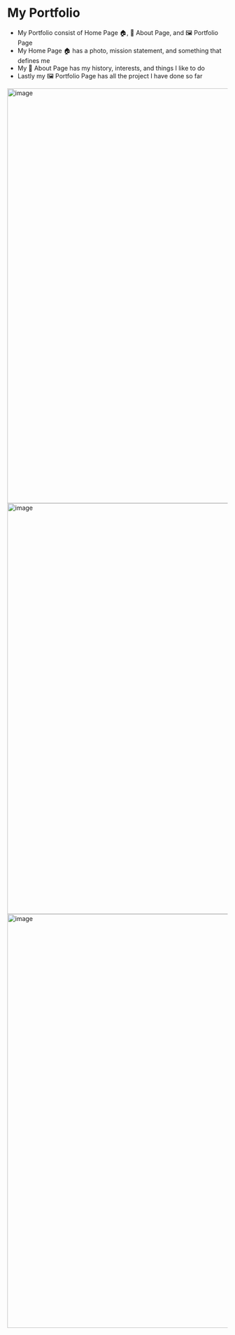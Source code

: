 # My Portfolio 
- My Portfolio consist of Home Page 🏠, 👤 About Page, and 🖼️ Portfolio Page
- My Home Page 🏠 has a photo, mission statement, and something that defines me
- My 👤 About Page has my history, interests, and things I like to do 
- Lastly my 🖼️ Portfolio Page has all the project I have done so far

<img width="949" alt="image" src="https://github.com/user-attachments/assets/a8cfab4a-9f91-4d4b-a6ee-707baac76a7f">
<img width="940" alt="image" src="https://github.com/user-attachments/assets/fcddbeeb-8175-492d-a464-add4f5cbded8">
<img width="947" alt="image" src="https://github.com/user-attachments/assets/024a225c-911d-4b04-82d4-0dd972d819a6">



